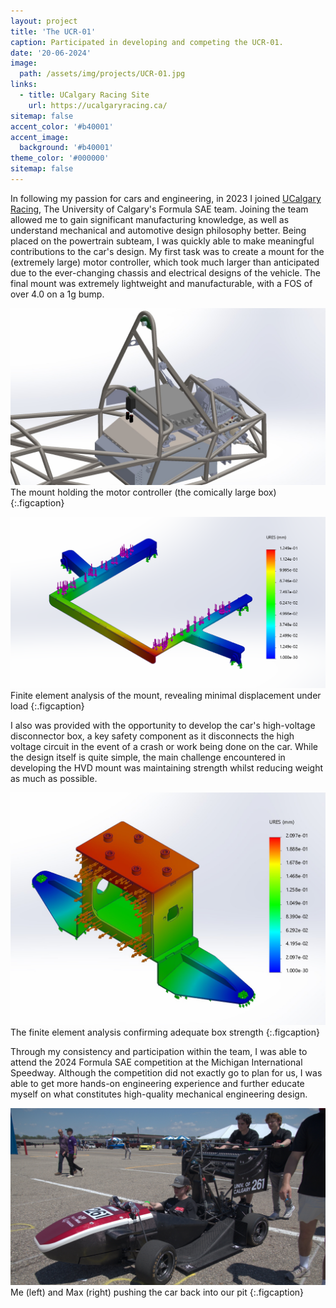 ```yaml
---
layout: project
title: 'The UCR-01'
caption: Participated in developing and competing the UCR-01.
date: '20-06-2024'
image: 
  path: /assets/img/projects/UCR-01.jpg
links:
  - title: UCalgary Racing Site
    url: https://ucalgaryracing.ca/
sitemap: false
accent_color: '#b40001'
accent_image:
  background: '#b40001'
theme_color: '#000000'
sitemap: false
---
```

In following my passion for cars and engineering, in 2023 I joined [UCalgary Racing](https://bre-group.ca/), The University of Calgary's Formula SAE team. Joining the team allowed me to gain significant manufacturing knowledge, as well as understand mechanical and automotive design philosophy better. Being placed on the powertrain subteam, I was quickly able to make meaningful contributions to the car's design. My first task was to create a mount for the (extremely large) motor controller, which took much larger than anticipated due to the ever-changing chassis and electrical designs of the vehicle. The final mount was extremely lightweight and manufacturable, with a FOS of over 4.0 on a 1g bump.

![Mount view](\assets\img\projects\bamocar_mount.jpg)
The mount holding the motor controller (the comically large box)
{:.figcaption}

![Mount FEA](\assets\img\projects\bamocar_mount_fea.jpg)
Finite element analysis of the mount, revealing minimal displacement under load
{:.figcaption}

I also was provided with the opportunity to develop the car's high-voltage disconnector box, a key safety component as it disconnects the high voltage circuit in the event of a crash or work being done on the car. While the design itself is quite simple, the main challenge encountered in developing the HVD mount was maintaining strength whilst reducing weight as much as possible.

![HVD box view](\assets\img\projects\HVD_FEA.jpg)
The finite element analysis confirming adequate box strength
{:.figcaption}

Through my consistency and participation within the team, I was able to attend the 2024 Formula SAE competition at the Michigan International Speedway. Although the competition did not exactly go to plan for us, I was able to get more hands-on engineering experience and further educate myself on what constitutes high-quality mechanical engineering design.

![Me pushing UCR-01](\assets\img\projects\pushing_ucr_01.jpg)
Me (left) and Max (right) pushing the car back into our pit
{:.figcaption}